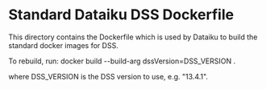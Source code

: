 # Standard Dataiku DSS Dockerfile

This directory contains the Dockerfile which is used by Dataiku to build the standard docker images for DSS.

To rebuild, run:
    docker build --build-arg dssVersion=DSS_VERSION .

where DSS_VERSION is the DSS version to use, e.g. "13.4.1".
